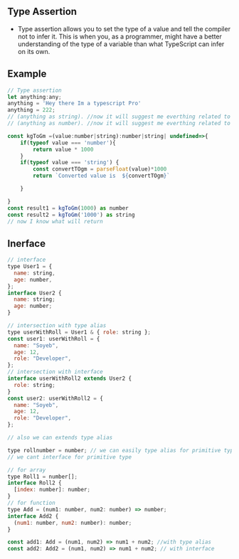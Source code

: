 ## Type Assertion

- Type assertion allows you to set the type of a value and tell the compiler not to infer it. This is when you, as a programmer, might have a better understanding of the type of a variable than what TypeScript can infer on its own.

## Example

```javascript
// Type assertion
let anything:any;
anything = 'Hey there Im a typescript Pro'
anything = 222;
// (anything as string). //now it will suggest me everthing related to string
// (anything as number). //now it will suggest me everthing related to number

const kgToGm =(value:number|string):number|string| undefined=>{
    if(typeof value === 'number'){
        return value * 1000
    }
    if(typeof value === 'string') {
        const convertTOgm = parseFloat(value)*1000
        return `Converted value is  ${convertTOgm}`

    }

}
const result1 = kgToGm(1000) as number
const result2 = kgToGm('1000') as string
// now I know what will return
```

## Inerface

```javascript
// interface
type User1 = {
  name: string,
  age: number,
};
interface User2 {
  name: string;
  age: number;
}

// intersection with type alias
type userWithRoll = User1 & { role: string };
const user1: userWithRoll = {
  name: "Soyeb",
  age: 12,
  role: "Developer",
};
// intersection with interface
interface userWithRoll2 extends User2 {
  role: string;
}
const user2: userWithRoll2 = {
  name: "Soyeb",
  age: 12,
  role: "Developer",
};

// also we can extends type alias

type rollnumber = number; // we can easily type alias for primitive type
// we cant interface for primitive type

// for array
type Roll1 = number[];
interface Roll2 {
  [index: number]: number;
}
// for function
type Add = (num1: number, num2: number) => number;
interface Add2 {
  (num1: number, num2: number): number;
}

const add1: Add = (num1, num2) => num1 + num2; //with type alias
const add2: Add2 = (num1, num2) => num1 + num2; // with interface
```
